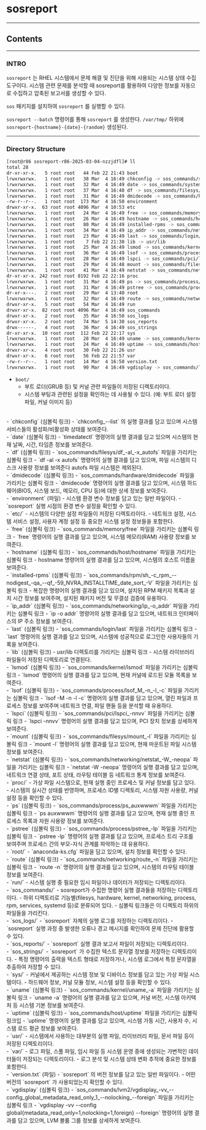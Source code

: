 # sosreport
---

## Contents
---

### INTRO

`sosreport` 는 RHEL 시스템에서 문제 해결 및 진단을 위해 사용되는 시스템 상태 수집 도구이다. 시스템 관련 문제를 분석할 때 sosreport를 활용하여 다양한 정보를 자동으로 수집하고 압축된 보고서를 생성할 수 있다.

`sos` 패키지를 설치하여 `sosreport` 를 실행할 수 있다.

`sosreport --batch`  명령어를 통해 `sosreport` 를 생성한다. `/var/tmp/` 하위에 `sosreport-{hostname}-{date}-{random}` 생성된다.

---

### Directory Structure

```sh
[root@r86 sosreport-r86-2025-03-04-nzzjdfl]# ll
total 28
dr-xr-xr-x.   5 root root   44 Feb 22 21:43 boot
lrwxrwxrwx.   1 root root   38 Mar  4 16:49 chkconfig -> sos_commands/services/chkconfig_--list
lrwxrwxrwx.   1 root root   32 Mar  4 16:49 date -> sos_commands/systemd/timedatectl
lrwxrwxrwx.   1 root root   37 Mar  4 16:48 df -> sos_commands/filesys/df_-al_-x_autofs
lrwxrwxrwx.   1 root root   31 Mar  4 16:49 dmidecode -> sos_commands/hardware/dmidecode
-rw-r--r--.   1 root root  173 Mar  4 16:50 environment
drwxr-xr-x.  63 root root 4096 Mar  4 10:53 etc
lrwxrwxrwx.   1 root root   24 Mar  4 16:49 free -> sos_commands/memory/free
lrwxrwxrwx.   1 root root   26 Mar  4 16:49 hostname -> sos_commands/host/hostname
lrwxrwxrwx.   1 root root   80 Mar  4 16:49 installed-rpms -> sos_commands/rpm/sh_-c_rpm_--nodigest_-qa_--qf_-59_NVRA_INSTALLTIME_date_sort_-V
lrwxrwxrwx.   1 root root   34 Mar  4 16:49 ip_addr -> sos_commands/networking/ip_-o_addr
lrwxrwxrwx.   1 root root   23 Mar  4 16:49 last -> sos_commands/login/last
lrwxrwxrwx.   1 root root    7 Feb 22 21:30 lib -> usr/lib
lrwxrwxrwx.   1 root root   25 Mar  4 16:49 lsmod -> sos_commands/kernel/lsmod
lrwxrwxrwx.   1 root root   36 Mar  4 16:49 lsof -> sos_commands/process/lsof_M_-n_-l_-c
lrwxrwxrwx.   1 root root   28 Mar  4 16:49 lspci -> sos_commands/pci/lspci_-nnvv
lrwxrwxrwx.   1 root root   29 Mar  4 16:48 mount -> sos_commands/filesys/mount_-l
lrwxrwxrwx.   1 root root   41 Mar  4 16:49 netstat -> sos_commands/networking/netstat_-W_-neopa
dr-xr-xr-x. 242 root root 8192 Feb 22 22:16 proc
lrwxrwxrwx.   1 root root   31 Mar  4 16:49 ps -> sos_commands/process/ps_auxwwwm
lrwxrwxrwx.   1 root root   31 Mar  4 16:49 pstree -> sos_commands/process/pstree_-lp
dr-xr-x---.   2 root root   29 Mar  4 13:40 root
lrwxrwxrwx.   1 root root   32 Mar  4 16:49 route -> sos_commands/networking/route_-n
drwxr-xr-x.   5 root root   54 Mar  4 16:49 run
drwxr-xr-x.  82 root root 4096 Mar  4 16:49 sos_commands
drwxr-xr-x.   2 root root   35 Mar  4 16:50 sos_logs
drwxr-xr-x.   2 root root   74 Mar  5 14:30 sos_reports
drwx------.   4 root root   36 Mar  4 16:49 sos_strings
dr-xr-xr-x.  10 root root  112 Feb 22 22:17 sys
lrwxrwxrwx.   1 root root   28 Mar  4 16:49 uname -> sos_commands/kernel/uname_-a
lrwxrwxrwx.   1 root root   24 Mar  4 16:49 uptime -> sos_commands/host/uptime
drwxr-xr-x.   4 root root   30 Feb 22 21:26 usr
drwxr-xr-x.   6 root root   56 Feb 22 21:57 var
-rw-r--r--.   1 root root   14 Mar  4 16:50 version.txt
lrwxrwxrwx.   1 root root   90 Mar  4 16:49 vgdisplay -> sos_commands/lvm2/vgdisplay_-vv_--config_global_metadata_read_only_1_--nolocking_--foreign
```

- `boot/`
  - 부트 로더(GRUB 등) 및 커널 관련 파일들이 저장된 디렉토리이다. 
  - 시스템 부팅과 관련된 설정을 확인하는 데 사용될 수 있다. (예: 부트 로더 설정 파일, 커널 이미지 등)
</br>
- `chkconfig` (심볼릭 링크)
  - `chkconfig_--list` 의 실행 결과를 담고 있으며 시스템 서비스들의 활성화/비활성화 상태를 보여준다.
</br>
- `date` (심볼릭 링크)
  - `timedatectl` 명령어의 실행 결과를 담고 있으며 시스템의 현재 날짜, 시간, 타임존 정보를 보여준다.
</br>
- `df` (심볼릭 링크)
  - `sos_commands/filesys/df_-al_-x_autofs` 파일을 가리키는 심볼릭 링크 
  - `df -al -x autofs` 명령어의 실행 결과를 담고 있으며, 파일 시스템의 디스크 사용량 정보를 보여준다 autofs 파일 시스템은 제외된다.
</br>
- `dmidecode` (심볼릭 링크)
  - `sos_commands/hardware/dmidecode` 파일을 가리키는 심볼릭 링크
  - `dmidecode` 명령어의 실행 결과를 담고 있으며, 시스템 하드웨어(BIOS, 시스템 보드, 메모리, CPU 등)에 대한 상세 정보를 보여준다.
</br>
- `environment` (파일)
  - 시스템 환경 변수 정보를 담고 있는 일반 파일이다.
  - `sosreport` 실행 시점의 환경 변수 설정을 확인할 수 있다.
</br>
- `etc/`
  - 시스템의 다양한 설정 파일들이 저장된 디렉토리이다. 
  - 네트워크 설정, 시스템 서비스 설정, 사용자 계정 설정 등 중요한 시스템 설정 정보들을 포함한다.
</br>
- `free` (심볼릭 링크)
  - `sos_commands/memory/free` 파일을 가리키는 심볼릭 링크
  - `free` 명령어의 실행 결과를 담고 있으며, 시스템 메모리(RAM) 사용량 정보를 보여준다.
</br>
- `hostname` (심볼릭 링크)
  - `sos_commands/host/hostname` 파일을 가리키는 심볼릭 링크
  - hostname 명령어의 실행 결과를 담고 있으며, 시스템의 호스트 이름을 보여준다.
</br>
- `installed-rpms` (심볼릭 링크)
  - `sos_commands/rpm/sh_-c_rpm_--nodigest_-qa_--qf_-59_NVRA_INSTALLTIME_date_sort_-V` 파일을 가리키는 심볼릭 링크 
  - 복잡한 명령어의 실행 결과를 담고 있으며, 설치된 RPM 패키지 목록과 설치 시간 정보를 보여주며, 설치된 패키지 버전 및 무결성 검증에 유용하다.
</br>
- `ip_addr` (심볼릭 링크)
  - `sos_commands/networking/ip_-o_addr` 파일을 가리키는 심볼릭 링크
  - `ip -o addr` 명령어의 실행 결과를 담고 있으며, 네트워크 인터페이스의 IP 주소 정보를 보여준다.
</br>
- `last` (심볼릭 링크)
  - `sos_commands/login/last` 파일을 가리키는 심볼릭 링크
  - `last` 명령어의 실행 결과를 담고 있으며, 시스템에 성공적으로 로그인한 사용자들의 기록을 보여준다.
</br>
- `lib` (심볼릭 링크)
  - usr/lib 디렉토리를 가리키는 심볼릭 링크
  - 시스템 라이브러리 파일들이 저장된 디렉토리로 연결된다.
</br>
- `lsmod` (심볼릭 링크) 
  - `sos_commands/kernel/lsmod` 파일을 가리키는 심볼릭 링크
  - `lsmod` 명령어의 실행 결과를 담고 있으며, 현재 커널에 로드된 모듈 목록을 보여준다.
</br>
- `lsof` (심볼릭 링크)
  - `sos_commands/process/lsof_M_-n_-l_-c` 파일을 가리키는 심볼릭 링크
  - `lsof -M -n -l -c` 명령어의 실행 결과를 담고 있으며, 열린 파일과 프로세스 정보를 보여주며 네트워크 연결, 파일 핸들 등을 분석할 때 유용하다.
</br>
- `lspci` (심볼릭 링크)
  - `sos_commands/pci/lspci_-nnvv` 파일을 가리키는 심볼릭 링크
  - `lspci -nnvv` 명령어의 실행 결과를 담고 있으며, PCI 장치 정보를 상세하게 보여준다.
</br>
- `mount` (심볼릭 링크)
  - `sos_commands/filesys/mount_-l` 파일을 가리키는 심볼릭 링크 
  - `mount -l` 명령어의 실행 결과를 담고 있으며, 현재 마운트된 파일 시스템 정보를 보여준다.
</br>
- `netstat` (심볼릭 링크)
  - `sos_commands/networking/netstat_-W_-neopa` 파일을 가리키는 심볼릭 링크
  - `netstat -W -neopa` 명령어의 실행 결과를 담고 있으며, 네트워크 연결 상태, 포트 상태, 라우팅 테이블 등 네트워크 통계 정보를 보여준다.
</br>
- `proc/`
  - 가상 파일 시스템으로, 현재 실행 중인 프로세스 및 커널 정보를 담고 있다.
  - 시스템의 실시간 상태를 반영하며, 프로세스 ID별 디렉토리, 시스템 자원 사용량, 커널 설정 등을 확인할 수 있다.
</br>
- `ps` (심볼릭 링크)
  - `sos_commands/process/ps_auxwwwm` 파일을 가리키는 심볼릭 링크
  - `ps auxwwwm` 명령어의 실행 결과를 담고 있으며, 현재 실행 중인 프로세스 목록과 자원 사용량 정보를 보여준다.
</br>
- `pstree` (심볼릭 링크)
  - `sos_commands/process/pstree_-lp` 파일을 가리키는 심볼릭 링크
  - `pstree -lp` 명령어의 실행 결과를 담고 있으며, 프로세스 트리 구조를 보여주며 프로세스 간의 부모-자식 관계를 파악하는 데 유용하다.
</br>
- `root/`
  - `anaconda-ks.cfg` 파일을 담고 있으며, 설치 정보를 확인할 수 있다.
</br>
- `route` (심볼릭 링크)
  - `sos_commands/networking/route_-n` 파일을 가리키는 심볼릭 링크
  - `route -n` 명령어의 실행 결과를 담고 있으며, 시스템의 라우팅 테이블 정보를 보여준다.
</br>
- `run/`
  - 시스템 실행 중 필요한 임시 파일이나 데이터가 저장되는 디렉토리이다.
</br>
- `sos_commands/`
  - sosreport가 수집한 명령어 실행 결과들을 저장하는 디렉토리이다.
  - 하위 디렉토리로 기능별(filesys, hardware, kernel, networking, process, rpm, services, systemd 등)로 분류되어 있다. 
  - 심볼릭 링크들은 이 디렉토리 하위의 파일들을 가리킨다.
</br>
- `sos_logs/`
  - `sosreport` 자체의 실행 로그를 저장하는 디렉토리이다. 
  - `sosreport` 실행 과정 중 발생한 오류나 경고 메시지를 확인하여 문제 진단에 활용할 수 있다.
</br>
- `sos_reports/`
  - `sosreport` 실행 결과 보고서 파일이 저장되는 디렉토리이다.
</br>
- `sos_strings/`
  - `sosreport` 가 수집한 텍스트 문자열 정보를 저장하는 디렉토리이다. 
  - 특정 명령어의 출력을 텍스트 형태로 저장하거나, 시스템 로그에서 특정 문자열을 추출하여 저장할 수 있다.
</br>
- `sys/`
  - 커널에서 제공하는 시스템 정보 및 디바이스 정보를 담고 있는 가상 파일 시스템이다.
  - 하드웨어 정보, 커널 모듈 정보, 시스템 설정 등을 확인할 수 있다.
</br>
- `uname` (심볼릭 링크)
  - `sos_commands/kernel/uname_-a` 파일을 가리키는 심볼릭 링크
  - `uname -a` 명령어의 실행 결과를 담고 있으며, 커널 버전, 시스템 아키텍처 등 시스템 기본 정보를 보여준다.
</br>
- `uptime` (심볼릭 링크)
  - `sos_commands/host/uptime` 파일을 가리키는 심볼릭 링크입
  - `uptime` 명령어의 실행 결과를 담고 있으며, 시스템 가동 시간, 사용자 수, 시스템 로드 평균 정보를 보여준다.
</br>
- `usr/`
  - 시스템에서 사용하는 대부분의 실행 파일, 라이브러리 파일, 문서 파일 등이 저장된 디렉토리이다.
</br>
- `var/`
  - 로그 파일, 스풀 파일, 임시 파일 등 시스템 운영 중에 생성되는 가변적인 데이터들이 저장되는 디렉토리이다. 
  - 로그 분석 및 시스템 상태 변화 추적에 중요한 정보를 포함한다.
</br>
- `version.txt` (파일)
  - `sosreport` 의 버전 정보를 담고 있는 일반 파일이다. 
  - 어떤 버전의 `sosreport` 가 사용되었는지 확인할 수 있다.
</br>
- `vgdisplay` (심볼릭 링크)
  - `sos_commands/lvm2/vgdisplay_-vv_--config_global_metadata_read_only_1_--nolocking_--foreign` 파일을 가리키는 심볼릭 링크
  - `vgdisplay -vv --config global{metadata_read_only=1,nolocking=1,foreign} --foreign` 명령어의 실행 결과를 담고 있으며, LVM 볼륨 그룹 정보를 상세하게 보여준다.



